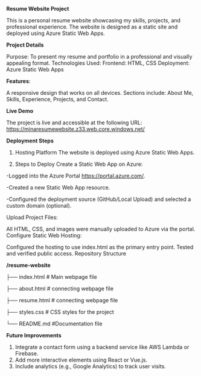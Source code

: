 **Resume Website Project**

This is a personal resume website showcasing my skills, projects, and professional experience. The website is designed as a static site and deployed using Azure Static Web Apps.

**Project Details**

Purpose: To present my resume and portfolio in a professional and visually appealing format.
Technologies Used:
Frontend: HTML, CSS
Deployment: Azure Static Web Apps

**Features**:

A responsive design that works on all devices.
Sections include: About Me, Skills, Experience, Projects, and Contact.

**Live Demo**

The project is live and accessible at the following URL:
https://minaresumewebsite.z33.web.core.windows.net/


**Deployment Steps**
1. Hosting Platform
The website is deployed using Azure Static Web Apps.

2. Steps to Deploy
Create a Static Web App on Azure:

-Logged into the Azure Portal https://portal.azure.com/.

-Created a new Static Web App resource.

-Configured the deployment source (GitHub/Local Upload) and selected a custom domain (optional).

Upload Project Files:

All HTML, CSS, and images were manually uploaded to Azure via the portal.
Configure Static Web Hosting:

Configured the hosting to use index.html as the primary entry point.
Tested and verified public access.
Repository Structure

**/resume-website**


├── index.html        # Main webpage file

├── about.html        # connecting webpage file

├── resume.html        # connecting webpage file

├── styles.css        # CSS styles for the project

└── README.md         #Documentation file


**Future Improvements**
1. Integrate a contact form using a backend service like AWS Lambda or Firebase.
2. Add more interactive elements using React or Vue.js.
3. Include analytics (e.g., Google Analytics) to track user visits.
